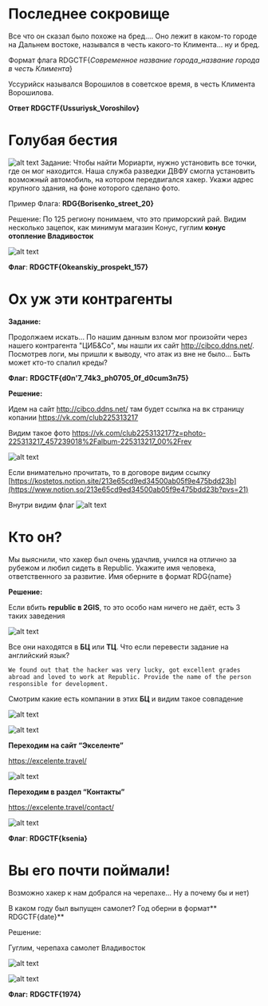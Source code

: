 # Последнее сокровище


Все что он сказал было похоже на бред.... Оно лежит в каком-то городе на Дальнем востоке, назывался в честь какого-то Климента... ну и бред.

Формат флага RDGCTF{*Современное название города*_*название города в честь Климента*}

Уссурийск назывался Ворошилов в советское время, в честь Климента Ворошилова.

**Ответ RDGCTF{Ussuriysk_Voroshilov}**


# Голубая бестия

![alt text](image.png)
Задание:
Чтобы найти Мориарти, нужно установить все точки, где он мог находится. Наша служба разведки ДВФУ смогла установить возможный автомобиль, на котором передвигался хакер.
Укажи адрес крупного здания, на фоне которого сделано фото.

Пример Флага: **RDG{Borisenko_street_20}**

Решение:
По 125 региону понимаем, что это приморский рай. Видим несколько зацепок, как минимум магазин Конус, гуглим **конус отопление Владивосток**

![alt text](image-1.png)

**Флаг**: **RDGCTF{Okeanskiy_prospekt_157}**

# Ох уж эти контрагенты

**Задание:**

Продолжаем искать... По нашим данным взлом мог произойти через нашего контрагента "ЦИБ&Co", мы нашли их сайт http://cibco.ddns.net/. Посмотрев логи, мы пришли к выводу, что атак из вне не было... Быть может кто-то спалил креды?

**Флаг:** **RDGCTF{d0n'7_74k3_ph0705_0f_d0cum3n75}**

**Решение:**

Идем на сайт http://cibco.ddns.net/ там будет ссылка на вк страницу копании https://vk.com/club225313217

Видим такое фото https://vk.com/club225313217?z=photo-225313217_457239018%2Falbum-225313217_00%2Frev 

![alt text](image-2.png)

Если внимательно прочитать, то в договоре видим ссылку [https://kostetos.notion.site/213e65cd9ed34500ab05f9e475bdd23b](https://www.notion.so/213e65cd9ed34500ab05f9e475bdd23b?pvs=21)

Внутри видим флаг
![alt text](image-3.png)



# Кто он?

Мы выяснили, что хакер был очень удачлив, учился на отлично за рубежом и любил сидеть в Republic. Укажите имя человека, ответственного за развитие.
Имя оберните в формат RDG{name}

**Решение:**

Если вбить **republic в 2GIS**, то это особо нам ничего не даёт, есть 3 таких заведения

![alt text](image-4.png)

Все они находятся в **БЦ** или **ТЦ**. Что если перевести задание на английский язык?

`We found out that the hacker was very lucky, got excellent grades abroad and loved to work at Republic. Provide the name of the person responsible for development.`

Смотрим какие есть компании в этих **БЦ** и видим такое совпадение

![alt text](image-5.png)

![alt text](image-6.png)

**Переходим на сайт “Экселенте”**

https://excelente.travel/

![alt text](image-7.png)

**Переходим в раздел “Контакты”**

https://excelente.travel/contact/

![alt text](image-8.png)

**Флаг**: **RDGCTF{ksenia}**


# Вы его почти поймали!

Возможно хакер к нам добрался на черепахе... Ну а почему бы и нет)

В каком году был выпущен самолет? Год оберни в формат** RDGCTF{date}**

Решение:

Гуглим, черепаха самолет Владивосток

![alt text](image-9.png)

![alt text](image-10.png)

**Флаг:** **RDGCTF{1974}**